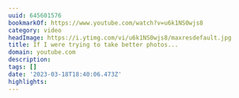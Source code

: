 ```yaml
---
uuid: 645601576
bookmarkOf: https://www.youtube.com/watch?v=u6k1NS0wjs8
category: video
headImage: https://i.ytimg.com/vi/u6k1NS0wjs8/maxresdefault.jpg
title: If I were trying to take better photos...
domain: youtube.com
description:
tags: []
date: '2023-03-18T18:40:06.473Z'
highlights:
---
```




